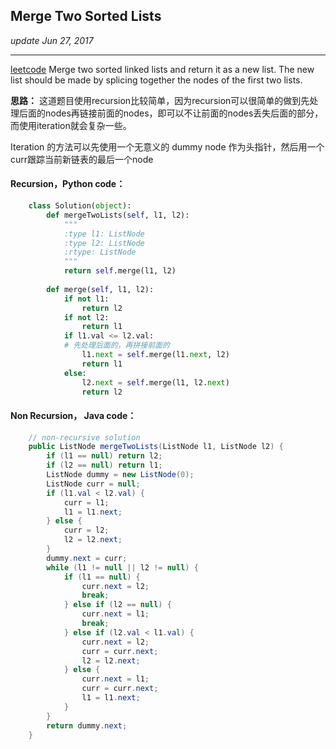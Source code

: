 ## Merge Two Sorted Lists
_update Jun 27, 2017_

---
[leetcode](https://leetcode.com/problems/merge-two-sorted-lists/#/description)
Merge two sorted linked lists and return it as a new list. The new list should be made by splicing together the nodes of the first two lists.

**思路：**
这道题目使用recursion比较简单，因为recursion可以很简单的做到先处理后面的nodes再链接前面的nodes，即可以不让前面的nodes丢失后面的部分，而使用iteration就会复杂一些。

Iteration 的方法可以先使用一个无意义的 dummy node 作为头指针，然后用一个curr跟踪当前新链表的最后一个node

#### Recursion，Python code：

```python
    class Solution(object):
        def mergeTwoLists(self, l1, l2):
            """
            :type l1: ListNode
            :type l2: ListNode
            :rtype: ListNode
            """
            return self.merge(l1, l2)
            
        def merge(self, l1, l2):
            if not l1:
                return l2
            if not l2:
                return l1
            if l1.val <= l2.val:
            # 先处理后面的，再拼接前面的
                l1.next = self.merge(l1.next, l2)
                return l1
            else:
                l2.next = self.merge(l1, l2.next)
                return l2
```

#### Non Recursion， Java code：
```java
    // non-recursive solution
    public ListNode mergeTwoLists(ListNode l1, ListNode l2) {
        if (l1 == null) return l2;
        if (l2 == null) return l1;
        ListNode dummy = new ListNode(0);
        ListNode curr = null;
        if (l1.val < l2.val) {
            curr = l1;
            l1 = l1.next;
        } else {
            curr = l2;
            l2 = l2.next;
        }
        dummy.next = curr;
        while (l1 != null || l2 != null) {
            if (l1 == null) {
                curr.next = l2;
                break;
            } else if (l2 == null) {
                curr.next = l1;
                break;
            } else if (l2.val < l1.val) {
                curr.next = l2;
                curr = curr.next;
                l2 = l2.next;
            } else {
                curr.next = l1;
                curr = curr.next;
                l1 = l1.next;
            }
        }
        return dummy.next;
    }
```